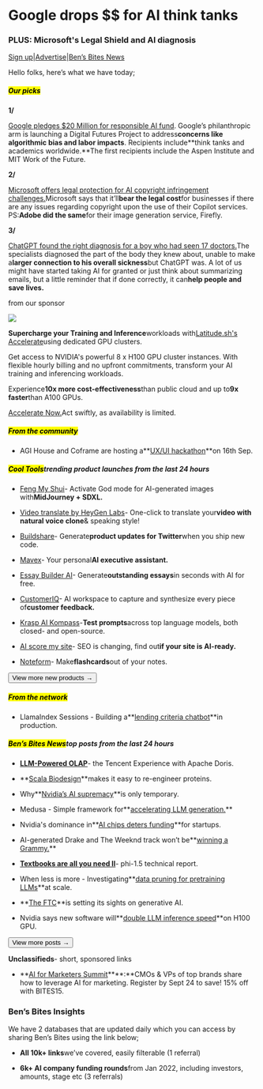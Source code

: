 # Google drops $$ for AI think tanks

### PLUS: Microsoft's Legal Shield and AI diagnosis

[Sign up](https://www.bensbites.co/?utm_source=bensbites\&utm_medium=referral\&utm_campaign=google-drops-for-ai-think-tanks)|[Advertise](https://sponsor.bensbites.co/?utm_source=bensbites\&utm_medium=referral\&utm_campaign=google-drops-for-ai-think-tanks)|[Ben’s Bites News](https://news.bensbites.co/?utm_source=bensbites\&utm_medium=referral\&utm_campaign=google-drops-for-ai-think-tanks)

Hello folks, here’s what we have today;

##### <mark>**Our picks**</mark>

**1/**

[Google pledges $20 Million for responsible AI fund](https://www.axios.com/2023/09/11/google-pledge-responsible-ai-fund?utm_source=bensbites\&utm_medium=referral\&utm_campaign=google-drops-for-ai-think-tanks). Google’s philanthropic arm is launching a Digital Futures Project to address**concerns like algorithmic bias and labor impacts**. Recipients include\*\*think tanks and academics worldwide.\*\*The first recipients include the Aspen Institute and MIT Work of the Future.

**2/**

[Microsoft offers legal protection for AI copyright infringement challenges.](https://arstechnica.com/information-technology/2023/09/microsoft-offers-legal-protection-for-ai-copyright-infringement-challenges/?utm_source=bensbites\&utm_medium=referral\&utm_campaign=google-drops-for-ai-think-tanks)Microsoft says that it’ll**bear the legal cost**for businesses if there are any issues regarding copyright upon the use of their Copilot services. PS:**Adobe did the same**for their image generation service, Firefly.

**3/**

[ChatGPT found the right diagnosis for a boy who had seen 17 doctors.](https://www.today.com/health/mom-chatgpt-diagnosis-pain-rcna101843?utm_source=bensbites\&utm_medium=referral\&utm_campaign=google-drops-for-ai-think-tanks)The specialists diagnosed the part of the body they knew about, unable to make a**larger connection to his overall sickness**but ChatGPT was. A lot of us might have started taking AI for granted or just think about summarizing emails, but a little reminder that if done correctly, it can**help people and save lives.**

from our sponsor

![](https://media.beehiiv.com/cdn-cgi/image/fit=scale-down,format=auto,onerror=redirect,quality=80/uploads/asset/file/2e6a4bf6-9e0c-400c-9b1c-2904571c279c/image.png)

**Supercharge your Training and Inference**workloads with[Latitude.sh's Accelerate](https://www.latitude.sh/accelerate?utm_source=bensbites\&utm_medium=referral\&utm_campaign=google-drops-for-ai-think-tanks)using dedicated GPU clusters.

Get access to NVIDIA's powerful 8 x H100 GPU cluster instances. With flexible hourly billing and no upfront commitments, transform your AI training and inferencing workloads.

Experience**10x more cost-effectiveness**than public cloud and up to**9x faster**than A100 GPUs.

[Accelerate Now.](https://www.latitude.sh/accelerate?utm_source=bensbites\&utm_medium=referral\&utm_campaign=google-drops-for-ai-think-tanks)Act swiftly, as availability is limited.

##### <mark>**From the community**</mark>

- AGI House and Coframe are hosting a\*\*[UX/UI hackathon](https://partiful.com/e/fIzwUnr9q75pxmcpmLwE?utm_source=bensbites\&utm_medium=referral\&utm_campaign=google-drops-for-ai-think-tanks)\*\*on 16th Sep.

##### <mark>**Cool Tools**</mark>trending product launches from the last 24 hours

- [Feng My Shui](https://fengmyshui.com/?utm_source=bensbites\&utm_medium=referral\&utm_campaign=google-drops-for-ai-think-tanks)- Activate God mode for AI-generated images with**MidJourney + SDXL.**

- [Video translate by HeyGen Labs](https://labs.heygen.com/guest/video-translate?utm_source=bensbites\&utm_medium=referral\&utm_campaign=google-drops-for-ai-think-tanks)- One-click to translate your**video with natural voice clone**& speaking style!

- [Buildshare](https://www.buildshare.io/?utm_source=bensbites\&utm_medium=referral\&utm_campaign=google-drops-for-ai-think-tanks)- Generate**product updates for Twitter**when you ship new code.

- [Mavex](https://mavex.ai/?utm_source=bensbites\&utm_medium=referral\&utm_campaign=google-drops-for-ai-think-tanks)- Your personal**AI executive assistant.**

- [Essay Builder AI](https://essay-builder.ai/?utm_source=bensbites\&utm_medium=referral\&utm_campaign=google-drops-for-ai-think-tanks)- Generate**outstanding essays**in seconds with AI for free.

- [CustomerIQ](https://www.getcustomeriq.com/?utm_source=bensbites\&utm_medium=referral\&utm_campaign=google-drops-for-ai-think-tanks)- AI workspace to capture and synthesize every piece of**customer feedback.**

- [Krasp AI Kompass](https://app.krasp.ai/?utm_source=bensbites\&utm_medium=referral\&utm_campaign=google-drops-for-ai-think-tanks)-**Test prompts**across top language models, both closed- and open-source.

- [AI score my site](https://sitespeak.ai/tools/ai-score-my-site?utm_source=bensbites\&utm_medium=referral\&utm_campaign=google-drops-for-ai-think-tanks)- SEO is changing, find out**if your site is AI-ready.**

- [Noteform](https://noteform.lewiscarson.com/?utm_source=bensbites\&utm_medium=referral\&utm_campaign=google-drops-for-ai-think-tanks)- Make**flashcards**out of your notes.

[<button>View more new products →</button>](https://news.bensbites.co/tags/show?utm_source=bensbites\&utm_medium=referral\&utm_campaign=google-drops-for-ai-think-tanks)

##### <mark>**From the network**</mark>

- LlamaIndex Sessions - Building a\*\*[lending criteria chatbot](https://www.youtube.com/watch?app=desktop\&v=wlKe9U8hmi0)\*\*in production.

##### <mark>**Ben’s Bites News**</mark>top posts from the last 24 hours

- **[LLM-Powered OLAP](https://doris.apache.org/zh-CN/blog/Tencent-LLM/?utm_source=bensbites\&utm_medium=referral\&utm_campaign=google-drops-for-ai-think-tanks)**- the Tencent Experience with Apache Doris.

- \*\*[Scala Biodesign](https://techcrunch.com/2023/09/11/scala-biodesign-makes-it-easy-to-re-engineer-proteins-one-molecule-at-a-time-or-50/?utm_source=bensbites\&utm_medium=referral\&utm_campaign=google-drops-for-ai-think-tanks)\*\*makes it easy to re-engineer proteins.

- Why\*\*[Nvidia’s AI supremacy](https://petewarden.com/2023/09/10/why-nvidias-ai-supremacy-is-only-temporary/?utm_source=bensbites\&utm_medium=referral\&utm_campaign=google-drops-for-ai-think-tanks)\*\*is only temporary.

- Medusa - Simple framework for\*\*[accelerating LLM generation.](https://sites.google.com/view/medusa-llm?utm_source=bensbites\&utm_medium=referral\&utm_campaign=google-drops-for-ai-think-tanks)\*\*

- Nvidia's dominance in\*\*[AI chips deters funding](https://www.reuters.com/technology/nvidias-dominance-ai-chips-deters-funding-startups-2023-09-11/?utm_source=bensbites\&utm_medium=referral\&utm_campaign=google-drops-for-ai-think-tanks)\*\*for startups.

- AI-generated Drake and The Weeknd track won’t be\*\*[winning a Grammy.](https://www.engadget.com/the-morning-after-ai-generated-drake-and-the-weeknd-track-wont-be-winning-a-grammy-111545613.html?utm_source=bensbites\&utm_medium=referral\&utm_campaign=google-drops-for-ai-think-tanks)\*\*

- **[Textbooks are all you need II](https://huggingface.co/papers/2309.05463?utm_source=bensbites\&utm_medium=referral\&utm_campaign=google-drops-for-ai-think-tanks)**- phi-1.5 technical report.

- When less is more - Investigating\*\*[data pruning for pretraining LLMs](https://huggingface.co/papers/2309.04564?utm_source=bensbites\&utm_medium=referral\&utm_campaign=google-drops-for-ai-think-tanks)\*\*at scale.

- \*\*[The FTC](https://techcrunch.com/2023/09/11/the-ftc-is-setting-its-sights-on-generative-ai/?utm_source=bensbites\&utm_medium=referral\&utm_campaign=google-drops-for-ai-think-tanks)\*\*is setting its sights on generative AI.

- Nvidia says new software will\*\*[double LLM inference speed](https://www.crn.com/news/components-peripherals/nvidia-says-new-software-will-double-llm-inference-speed-on-h100-gpu?utm_source=bensbites\&utm_medium=referral\&utm_campaign=google-drops-for-ai-think-tanks)\*\*on H100 GPU.

[<button>View more posts →</button>](https://news.bensbites.co/tags/news/trending?utm_source=bensbites\&utm_medium=referral\&utm_campaign=google-drops-for-ai-think-tanks)

**Unclassifieds**- short, sponsored links

- \*\*[AI for Marketers Summit](https://bit.ly/45oGnH2?utm_source=bensbites\&utm_medium=referral\&utm_campaign=google-drops-for-ai-think-tanks)\*\*\*\*:\*\*CMOs & VPs of top brands share how to leverage AI for marketing. Register by Sept 24 to save! 15% off with BITES15.

### Ben’s Bites Insights

We have 2 databases that are updated daily which you can access by sharing Ben’s Bites using the link below;

- **All 10k+ links**we’ve covered, easily filterable (1 referral)

- **6k+ AI company funding rounds**from Jan 2022, including investors, amounts, stage etc (3 referrals)
